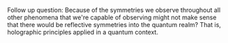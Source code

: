 Follow up question: Because of the symmetries we observe throughout all other phenomena that we're capable of observing might not make sense that there would be reflective symmetries into the quantum realm? That is, holographic principles applied in a quantum context.
